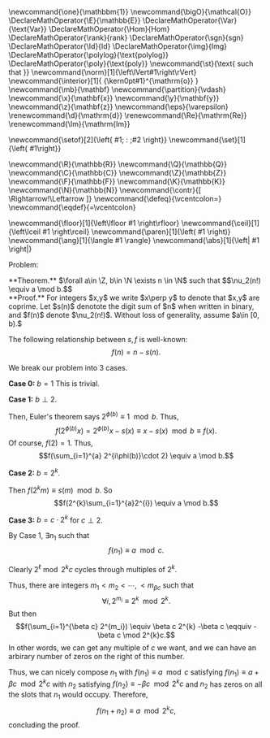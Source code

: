 \newcommand{\one}{\mathbbm{1}}
\newcommand{\bigO}{\mathcal{O}}
\DeclareMathOperator{\E}{\mathbb{E}}
\DeclareMathOperator{\Var}{\text{Var}}
\DeclareMathOperator{\Hom}{Hom}
\DeclareMathOperator{\rank}{rank}
\DeclareMathOperator{\sgn}{sgn}
\DeclareMathOperator{\Id}{Id}
\DeclareMathOperator{\img}{Img}
\DeclareMathOperator{\polylog}{\text{polylog}}
\DeclareMathOperator{\poly}{\text{poly}}
\newcommand{\st}{\text{ such that }}
\newcommand{\norm}[1]{\left\lVert#1\right\rVert}
\newcommand{\interior}[1]{ {\kern0pt#1}^{\mathrm{o}} }
\newcommand{\mb}{\mathbf}
\newcommand{\partition}{\vdash}
\newcommand{\x}{\mathbf{x}}
\newcommand{\y}{\mathbf{y}}
\newcommand{\z}{\mathbf{z}}
\newcommand{\eps}{\varepsilon}
\renewcommand{\d}{\mathrm{d}}
\renewcommand{\Re}{\mathrm{Re}}
\renewcommand{\Im}{\mathrm{Im}}

\newcommand{\setof}[2]{\left\{ #1\; : \;#2 \right\}}
\newcommand{\set}[1]{\left\{ #1\right\}}

\newcommand{\R}{\mathbb{R}}
\newcommand{\Q}{\mathbb{Q}}
\newcommand{\C}{\mathbb{C}}
\newcommand{\Z}{\mathbb{Z}}
\newcommand{\F}{\mathbb{F}}
\newcommand{\K}{\mathbb{K}}
\newcommand{\N}{\mathbb{N}}
\newcommand{\contr}{\[ \Rightarrow\!\Leftarrow \]}
\newcommand{\defeq}{\vcentcolon=}
\newcommand{\eqdef}{=\vcentcolon}

\newcommand{\floor}[1]{\left\lfloor #1 \right\rfloor}
\newcommand{\ceil}[1]{\left\lceil #1 \right\rceil}
\newcommand{\paren}[1]{\left( #1 \right)}
\newcommand{\ang}[1]{\langle #1 \rangle}
\newcommand{\abs}[1]{\left| #1 \right|}


Problem: 
<div class="thm envbox">**Theorem.**
 $\forall a\in \Z, b\in \N \exists n \in \N$ such that
 $$\nu_2(n!) \equiv a \mod b.$$
</div>
<div class="pf envbox">**Proof.**
For integers $x,y$ we write $x\perp y$ to denote  that $x,y$ are
coprime. Let $s(n)$ denotote the digit sum of $n$ when written in
binary, and $f(n)$ denote  $\nu_2(n!)$. Without loss of
generality, assume $a\in [0, b).$

The following relationship between $s,f$ is well-known:
$$f(n) = n-s(n).$$

We break our problem into 3 cases.

**Case 0:** $b=1$
This is trivial.

**Case 1:** $b\perp 2$.

Then, Euler's theorem says $2^{\phi(b)} \equiv 1 \mod b.$
Thus, 
$$f(2^{\phi(b)}x) = 2^{\phi(b)}x - s(x) \equiv x-s(x) \mod b
\equiv f(x).$$
Of course, $f(2) = 1.$
Thus, 
$$f(\sum_{i=1}^{a} 2^{i\phi(b)}\cdot 2) \equiv a \mod b.$$

**Case 2:** $b=2^{k}$.

Then $f(2^{k}m) \equiv s(m) \mod b.$
So 
$$f(2^{k}\sum_{i=1}^{a}2^{i}) \equiv a \mod b.$$

**Case 3:** $b=c \cdot 2^{k}$ for $c\perp 2$.

By Case 1, $\exists n_1$ such that 
$$f(n_1)\equiv a \mod c.$$

Clearly $2^{\ell}\bmod 2^{k}c$ cycles through multiples of $2^{k}$.

Thus, there are integers $m_1<m_2<\cdots, <m_{\beta c}$ such that 
$$\forall i, 2^{m_i}\equiv 2^{k}\mod 2^{k}.$$
But then 
$$f(\sum_{i=1}^{\beta c} 2^{m_i}) \equiv \beta c 2^{k} -\beta c \eqquiv -\beta c \mod 2^{k}c.$$
In other words, we can get any multiple of $c$ we want, and we
can have an arbirary number of zeros on the right of this number.

Thus, we can nicely compose $n_1$ with $f(n_1)\equiv a \mod c$
satisfying $f(n_1)\equiv a + \beta c \mod 2^{k}c$ with 
$n_2$ satisfying $f(n_2) \equiv -\beta c \mod 2^{k}c$ and $n_2$
has zeros on all the slots that  $n_1$ would occupy.
Therefore, 
$$f(n_1+n_2)\equiv a \mod 2^{k}c,$$
concluding the proof.

</div>

